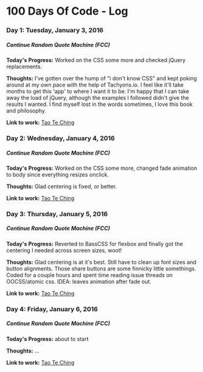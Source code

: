 # 100 Days Of Code - Log

### Day 1: Tuesday, January 3, 2016
##### Continue Random Quote Machine (FCC)

**Today's Progress:** Worked on the CSS some more and checked jQuery replacements.

**Thoughts:** I've gotten over the hump of "i don't know CSS" and kept poking around at my own pace with the help of Tachyons.io. I feel like it'll take months to get this 'app' to where I want it to be. I'm happy that I can take away the load of jQuery, although the examples I followed didn't give the results I wanted. I find myself lost in the words sometimes, I love this book and philosophy.

**Link to work:** [Tao Te Ching](https://github.com/carlosvigil/fcc-projects/commit/02d647c996b0869cca66655fea7e3d3e8b26d198)


### Day 2: Wednesday, January 4, 2016
##### Continue Random Quote Machine (FCC)

**Today's Progress:** Worked on the CSS some more, changed fade animation to body since everything resizes onclick.

**Thoughts:** Glad centering is fixed, or better.

**Link to work:** [Tao Te Ching](https://github.com/carlosvigil/fcc-projects/commit/57f677de4e83fb866c590895c6dceff73139e438)


### Day 3: Thursday, January 5, 2016
##### Continue Random Quote Machine (FCC)

**Today's Progress:** Reverted to BassCSS for flexbox and finally got the centering I needed across screen sizes, woot!

**Thoughts:** Glad centering is at it's best. Still have to clean up font sizes and button alignments. Those share buttons are some finnicky little somethings. Coded for a couple hours and spent time reading issue threads on OOCSS/atomic css. IDEA: leaves animation after fade out.

**Link to work:** [Tao Te Ching](https://github.com/carlosvigil/fcc-projects/commit/d6834538f89cd3e58ece817d7c83155b3b0adc7b)


### Day 4: Friday, January 6, 2016
##### Continue Random Quote Machine (FCC)

**Today's Progress:** about to start

**Thoughts:** ...

**Link to work:** [Tao Te Ching]()
